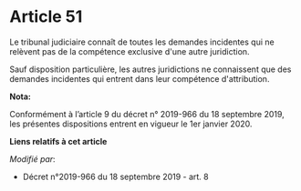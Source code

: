 # Article 51

Le tribunal judiciaire connaît de toutes les demandes incidentes qui ne relèvent pas de la compétence exclusive d'une autre
juridiction.

Sauf disposition particulière, les autres juridictions ne connaissent que des demandes incidentes qui entrent dans leur
compétence d'attribution.

**Nota:**

Conformément à l’article 9 du décret n° 2019-966 du 18 septembre 2019, les présentes dispositions entrent en vigueur le 1er
janvier 2020.

**Liens relatifs à cet article**

_Modifié par_:

  - Décret n°2019-966 du 18 septembre 2019 - art. 8
